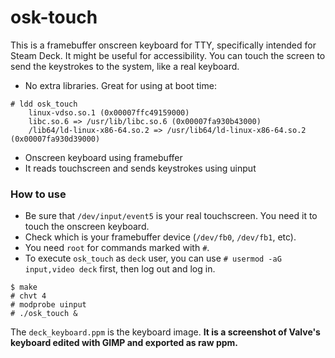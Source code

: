 # osk-touch

This is a framebuffer onscreen keyboard for TTY, specifically intended for Steam Deck. It might be useful for accessibility. You can touch the screen to send the keystrokes to the system, like a real keyboard.

 - No extra libraries. Great for using at boot time:
```
# ldd osk_touch
	linux-vdso.so.1 (0x00007ffc49159000)
	libc.so.6 => /usr/lib/libc.so.6 (0x00007fa930b43000)
	/lib64/ld-linux-x86-64.so.2 => /usr/lib64/ld-linux-x86-64.so.2 (0x00007fa930d39000)
```
 - Onscreen keyboard using framebuffer
 - It reads touchscreen and sends keystrokes using uinput

### How to use

- Be sure that `/dev/input/event5` is your real touchscreen. You need it to touch the onscreen keyboard.
- Check which is your framebuffer device (`/dev/fb0`, `/dev/fb1`, etc).
- You need `root` for commands marked with `#`.
- To execute `osk_touch` as `deck` user, you can use `# usermod -aG input,video deck` first, then log out and log in.

```
$ make
# chvt 4
# modprobe uinput
# ./osk_touch &
```

The `deck_keyboard.ppm` is the keyboard image. **It is a screenshot of Valve's keyboard edited with GIMP and exported as raw ppm.**
